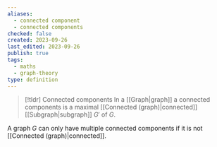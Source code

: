 ```yaml
---
aliases:
  - connected component
  - connected components
checked: false
created: 2023-09-26
last_edited: 2023-09-26
publish: true
tags:
  - maths
  - graph-theory
type: definition
---
```

> [!tldr] Connected components
> In a [[Graph|graph]] a connected components is a maximal [[Connected (graph)|connected]] [[Subgraph|subgraph]] $G'$ of $G$.

A graph $G$ can only have multiple connected components if it is not [[Connected (graph)|connected]].
